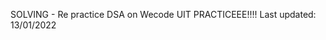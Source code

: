 

SOLVING - Re practice DSA on Wecode UIT
PRACTICEEE!!!!
Last updated: 13/01/2022
                                                                                                                        
